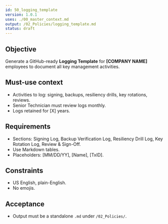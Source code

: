 ```yaml
---
id: 50_logging_template
version: 1.0.1
uses: ./00_master_context.md
output: /02_Policies/logging_template.md
status: draft
---
```


## Objective
Generate a GitHub-ready **Logging Template** for **[COMPANY NAME]** employees to document all key management activities.

## Must-use context
- Activities to log: signing, backups, resiliency drills, key rotations, reviews.  
- Senior Technician must review logs monthly.  
- Logs retained for [X] years.  

## Requirements
- Sections: Signing Log, Backup Verification Log, Resiliency Drill Log, Key Rotation Log, Review & Sign-Off.  
- Use Markdown tables.  
- Placeholders: [MM/DD/YY], [Name], [TxID].  

## Constraints
- US English, plain-English.  
- No emojis.  

## Acceptance
- Output must be a standalone `.md` under `/02_Policies/`.  
